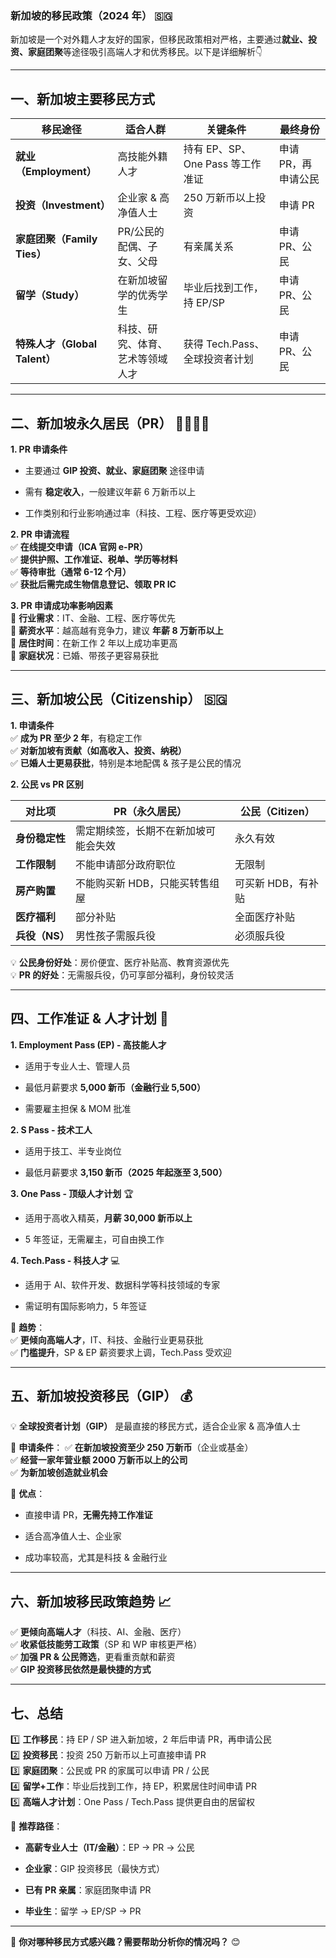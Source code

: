 ### **新加坡的移民政策（2024 年）** 🇸🇬

新加坡是一个对外籍人才友好的国家，但移民政策相对严格，主要通过**就业、投资、家庭团聚**等途径吸引高端人才和优秀移民。以下是详细解析👇

---

## **一、新加坡主要移民方式**

| **移民途径**                | **适合人群**         | **关键条件**                | **最终身份**    |
| ----------------------- | ---------------- | ----------------------- | ----------- |
| **就业（Employment）**      | 高技能外籍人才          | 持有 EP、SP、One Pass 等工作准证 | 申请 PR，再申请公民 |
| **投资（Investment）**      | 企业家 & 高净值人士      | 250 万新币以上投资             | 申请 PR       |
| **家庭团聚（Family Ties）**   | PR/公民的配偶、子女、父母   | 有亲属关系                   | 申请 PR、公民    |
| **留学（Study）**           | 在新加坡留学的优秀学生      | 毕业后找到工作，持 EP/SP         | 申请 PR、公民    |
| **特殊人才（Global Talent）** | 科技、研究、体育、艺术等领域人才 | 获得 Tech.Pass、全球投资者计划    | 申请 PR、公民    |

---

## **二、新加坡永久居民（PR）** 👨‍👩‍👧‍👦

**1. PR 申请条件**

- 主要通过 **GIP 投资、就业、家庭团聚** 途径申请
    
- 需有 **稳定收入**，一般建议年薪 6 万新币以上
    
- 工作类别和行业影响通过率（科技、工程、医疗等更受欢迎）
    

**2. PR 申请流程**  
✅ **在线提交申请（ICA 官网 e-PR）**  
✅ **提供护照、工作准证、税单、学历等材料**  
✅ **等待审批（通常 6-12 个月）**  
✅ **获批后需完成生物信息登记、领取 PR IC**

**3. PR 申请成功率影响因素**  
📌 **行业需求**：IT、金融、工程、医疗等优先  
📌 **薪资水平**：越高越有竞争力，建议 **年薪 8 万新币以上**  
📌 **居住时间**：在新工作 2 年以上成功率更高  
📌 **家庭状况**：已婚、带孩子更容易获批

---

## **三、新加坡公民（Citizenship）** 🇸🇬

**1. 申请条件**  
✅ **成为 PR 至少 2 年**，有稳定工作  
✅ **对新加坡有贡献（如高收入、投资、纳税）**  
✅ **已婚人士更易获批**，特别是本地配偶 & 孩子是公民的情况

**2. 公民 vs PR 区别**

| **对比项**    | **PR（永久居民）**       | **公民（Citizen）** |
| ---------- | ------------------ | --------------- |
| **身份稳定性**  | 需定期续签，长期不在新加坡可能会失效 | 永久有效            |
| **工作限制**   | 不能申请部分政府职位         | 无限制             |
| **房产购置**   | 不能购买新 HDB，只能买转售组屋  | 可买新 HDB，有补贴     |
| **医疗福利**   | 部分补贴               | 全面医疗补贴          |
| **兵役（NS）** | 男性孩子需服兵役           | 必须服兵役           |

💡 **公民身份好处**：房价便宜、医疗补贴高、教育资源优先  
💡 **PR 的好处**：无需服兵役，仍可享部分福利，身份较灵活

---

## **四、工作准证 & 人才计划** 🏢

**1. Employment Pass (EP) - 高技能人才**

- 适用于专业人士、管理人员
    
- 最低月薪要求 **5,000 新币（金融行业 5,500）**
    
- 需要雇主担保 & MOM 批准
    

**2. S Pass - 技术工人**

- 适用于技工、半专业岗位
    
- 最低月薪要求 **3,150 新币（2025 年起涨至 3,500）**
    

**3. One Pass - 顶级人才计划** 🏆

- 适用于高收入精英，**月薪 30,000 新币以上**
    
- 5 年签证，无需雇主，可自由换工作
    

**4. Tech.Pass - 科技人才** 💻

- 适用于 AI、软件开发、数据科学等科技领域的专家
    
- 需证明有国际影响力，5 年签证
    

📌 **趋势**：  
✅ **更倾向高端人才**，IT、科技、金融行业更易获批  
✅ **门槛提升**，SP & EP 薪资要求上调，Tech.Pass 受欢迎

---

## **五、新加坡投资移民（GIP）** 💰

💡 **全球投资者计划（GIP）** 是最直接的移民方式，适合企业家 & 高净值人士

📌 **申请条件**： ✅ **在新加坡投资至少 250 万新币**（企业或基金）  
✅ **经营一家年营业额 2000 万新币以上的公司**  
✅ **为新加坡创造就业机会**

📌 **优点**：

- 直接申请 PR，**无需先持工作准证**
    
- 适合高净值人士、企业家
    
- 成功率较高，尤其是科技 & 金融行业
    

---

## **六、新加坡移民政策趋势** 📈

✅ **更倾向高端人才**（科技、AI、金融、医疗）  
✅ **收紧低技能劳工政策**（SP 和 WP 审核更严格）  
✅ **加强 PR & 公民筛选**，更看重贡献和薪资  
✅ **GIP 投资移民依然是最快捷的方式**

---

## **七、总结**

1️⃣ **工作移民**：持 EP / SP 进入新加坡，2 年后申请 PR，再申请公民  
2️⃣ **投资移民**：投资 250 万新币以上可直接申请 PR  
3️⃣ **家庭团聚**：公民或 PR 的家属可以申请 PR / 公民  
4️⃣ **留学+工作**：毕业后找到工作，持 EP，积累居住时间申请 PR  
5️⃣ **高端人才计划**：One Pass / Tech.Pass 提供更自由的居留权

📌 **推荐路径**：

- **高薪专业人士（IT/金融）**：EP → PR → 公民
    
- **企业家**：GIP 投资移民（最快方式）
    
- **已有 PR 亲属**：家庭团聚申请 PR
    
- **毕业生**：留学 → EP/SP → PR
    

---

📍 **你对哪种移民方式感兴趣？需要帮助分析你的情况吗？** 😊
